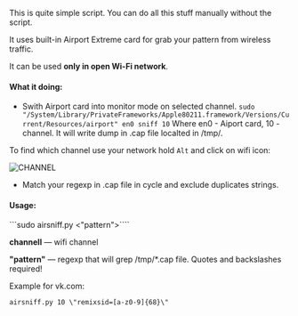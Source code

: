 This is quite simple script. You can do all this stuff manually without the script.

It uses built-in Airport Extreme card for grab your pattern from wireless traffic.

It can be used **only in open Wi-Fi network**.

#### What it doing: 

* Swith Airport card into monitor mode on selected channel.
```sudo "/System/Library/PrivateFrameworks/Apple80211.framework/Versions/Current/Resources/airport" en0 sniff 10```
Where en0 - Aiport card, 10 - channel. It will write dump in .cap file localted in /tmp/.

To find which channel use your network hold ```Alt``` and click on wifi icon:

![CHANNEL](http://cdn.zhovner.com/forever/wifi_channel.png)

* Match your regexp in .cap file in cycle and exclude duplicates strings.

#### Usage:

```sudo airsniff.py <channell> <\"pattern\">````

 **channell** — wifi channel

 **\"pattern\"** — regexp that will grep /tmp/*.cap file. Quotes and backslashes required!

Example for vk.com:

```airsniff.py 10 \"remixsid=[a-z0-9]{68}\"```

